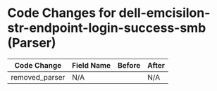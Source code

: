 # Code Changes for dell-emcisilon-str-endpoint-login-success-smb (Parser)

| Code Change | Field Name | Before | After |
|-------------|------------|--------|-------|
| removed_parser | N/A |  | N/A |